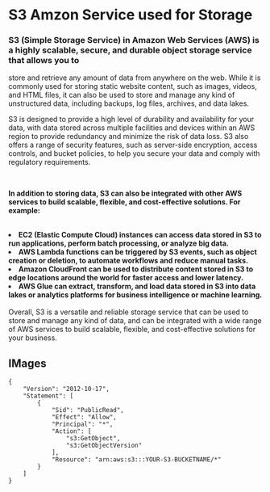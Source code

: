 # S3 Amzon Service used for Storage 


### S3 (Simple Storage Service) in Amazon Web Services (AWS) is a highly scalable, secure, and durable object storage service that allows you to 
store and retrieve any amount of data from anywhere on the web. While it is commonly used for storing static website content, such as images,
videos, and HTML files, it can also be used to store and manage any kind of unstructured data, including backups, log files, archives, and data lakes.

S3 is designed to provide a high level of durability and availability for your data, with data stored across multiple facilities and devices within 
an AWS region to provide redundancy and minimize the risk of data loss. S3 also offers a range of security features, such as server-side encryption, 
access controls, and bucket policies, to help you secure your data and comply with regulatory requirements.

<br>

<b> In addition to storing data, S3 can also be integrated with other AWS services to build scalable, flexible, and cost-effective solutions. For example:
<br><br>

<li>
EC2 (Elastic Compute Cloud) instances can access data stored in S3 to run applications, perform batch processing, or analyze big data.
</li>
<li>
AWS Lambda functions can be triggered by S3 events, such as object creation or deletion, to automate workflows and reduce manual tasks.
</li>

<li>
Amazon CloudFront can be used to distribute content stored in S3 to edge locations around the world for faster access and lower latency.
</li>
<li>
AWS Glue can extract, transform, and load data stored in S3 into data lakes or analytics platforms for business intelligence or machine learning.
</li>

<br> 
</b>
Overall, S3 is a versatile and reliable storage service that can be used to store and manage any kind of data, and can be integrated with a wide range of
AWS services to build scalable, flexible, and cost-effective solutions for your business.


## IMages 




```
{
    "Version": "2012-10-17",
    "Statement": [
        {
            "Sid": "PublicRead",
            "Effect": "Allow",
            "Principal": "*",
            "Action": [
                "s3:GetObject",
                "s3:GetObjectVersion"
            ],
            "Resource": "arn:aws:s3:::YOUR-S3-BUCKETNAME/*"
        }
    ]
}
```
